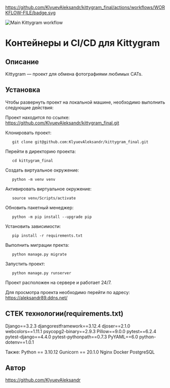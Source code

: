 https://github.com/KlyuevAleksandr/kittygram_final/actions/workflows/WORKFLOW-FILE/badge.svg

![Main Kittygram workflow](https://github.com/KlyuevAleksandr/kittygram_final/actions/workflows/main.yml/badge.svg)


# Контейнеры и CI/CD для Kittygram


## <summary>Описание</summary>
Kittygram — проект для обмена фотографиями любимых CATs.


## <summary>Установка</summary>
Чтобы развернуть проект на локальной машине, необходимо выполнить следующие действия:


Проект находится по ссылке:  https://github.com/KlyuevAleksandr/kittygram_final.git

Клонировать проект:
```green
   git clone git@github.com:KlyuevAleksandr/kittygram_final.git
```

Перейти в директорию проекта: 
```green
   cd kittygram_final
```


Создать виртуальное окружение: 
```green
   python -m venv venv
```

Активировать виртуальное окружение: 
```green
   source venv/Scripts/activate
```

Обновить пакетный менеджер: 
```green
   python -m pip install --upgrade pip
```

Установить зависимости: 
```green
   pip install -r requirements.txt
```

Выполнить миграции пректа: 
```green
   python manage.py migrate
```

Запустить проект: 
```green
   python manage.py runserver
```



Проект расположен на сервере и работает 24/7.

Для просмотра проекта необходимо перейти по адресу: https://aleksandr89.ddns.net/


## <summary>CTEK технологии(requirements.txt)</summary>
Django==3.2.3
djangorestframework==3.12.4
djoser==2.1.0
webcolors==1.11.1
psycopg2-binary==2.9.3
Pillow==9.0.0
pytest==6.2.4
pytest-django==4.4.0
pytest-pythonpath==0.7.3
PyYAML==6.0
python-dotenv==1.0.1

Также:
Python == 3.10.12
Gunicorn == 20.1.0
Nginx
Docker
PostgreSQL


## <summary>Автор</summary>
https://github.com/KlyuevAleksandr 
